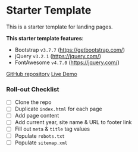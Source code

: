 # Starter Template
This is a starter template for landing pages.

**This starter template features**:
- Bootstrap `v3.7.7` (https://getbootstrap.com/)
- jQuery `v3.2.1` (https://jquery.com/)
- FontAwesome `v4.7.0` (https://jquery.com/)

[GitHub repository](https://github.com/clkandmortar/starter-template/)
[Live Demo](http://starter-template.clkandmortar.com/)

### Roll-out Checklist
- [ ] Clone the repo
- [ ] Duplicate `index.html` for each page
- [ ] Add page content
- [ ] Add current year,  site name & URL to footer link
- [ ] Fill out `meta` & `title` tag values
- [ ] Populate `robots.txt`
- [ ] Populate `sitemap.xml`
